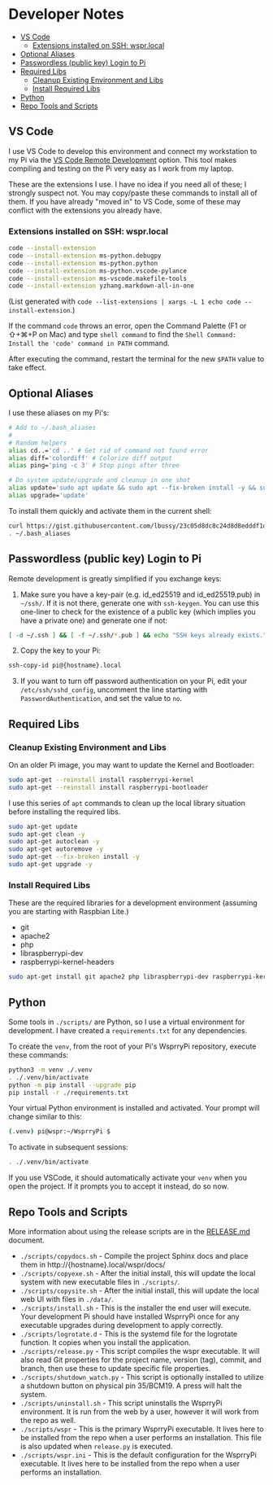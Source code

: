 <!-- omit in toc -->
# Developer Notes

- [VS Code](#vs-code)
  - [Extensions installed on SSH: wspr.local](#extensions-installed-on-ssh-wsprlocal)
- [Optional Aliases](#optional-aliases)
- [Passwordless (public key) Login to Pi](#passwordless-public-key-login-to-pi)
- [Required Libs](#required-libs)
  - [Cleanup Existing Environment and Libs](#cleanup-existing-environment-and-libs)
  - [Install Required Libs](#install-required-libs)
- [Python](#python)
- [Repo Tools and Scripts](#repo-tools-and-scripts)


## VS Code

I use VS Code to develop this environment and connect my workstation to my Pi via the [VS Code Remote Development](https://code.visualstudio.com/docs/remote/remote-overview) option.  This tool makes compiling and testing on the Pi very easy as I work from my laptop.

These are the extensions I use.  I have no idea if you need all of these; I strongly suspect not.  You may copy/paste these commands to install all of them.  If you have already "moved in" to VS Code, some of these may conflict with the extensions you already have.

### Extensions installed on SSH: wspr.local

``` bash
code --install-extension 
code --install-extension ms-python.debugpy
code --install-extension ms-python.python
code --install-extension ms-python.vscode-pylance
code --install-extension ms-vscode.makefile-tools
code --install-extension yzhang.markdown-all-in-one
```

(List generated with `code --list-extensions | xargs -L 1 echo code --install-extension`.)

If the command `code` throws an error, open the Command Palette (F1 or ⇧+⌘+P on Mac) and type `shell command` to find the `Shell Command: Install the 'code' command in PATH` command.

After executing the command, restart the terminal for the new `$PATH` value to take effect.

## Optional Aliases

I use these aliases on my Pi's:

``` bash
# Add to ~/.bash_aliases
#
# Random helpers
alias cd..='cd ..' # Get rid of command not found error
alias diff='colordiff' # Colorize diff output
alias ping='ping -c 3' # Stop pings after three

# Do system update/upgrade and cleanup in one shot
alias update='sudo apt update && sudo apt --fix-broken install -y && sudo apt autoremove --purge -y && sudo apt clean && sudo apt autoclean -y && sudo apt upgrade -y'
alias upgrade='update'
```

To install them quickly and activate them in the current shell:

``` bash
curl https://gist.githubusercontent.com/lbussy/23c05d8dc8c24d8d8edddf1d381f1c8b/raw/cee00ee532753d971d64a107b9ca5d58d39f81c6/.bash_aliases -o ~/.bash_aliases
. ~/.bash_aliases
```

## Passwordless (public key) Login to Pi

Remote development is greatly simplified if you exchange keys:

1. Make sure you have a key-pair (e.g. id_ed25519 and id_ed25519.pub) in `~/ssh/`.  If it is not there, generate one with `ssh-keygen`.  You can use this one-liner to check for the existence of a public key (which implies you have a private one) and generate one if not:

 ``` bash
 [ -d ~/.ssh ] && [ -f ~/.ssh/*.pub ] && echo "SSH keys already exists." || ssh-keygen
 ```

2.  Copy the key to your Pi:

  ``` bash
  ssh-copy-id pi@{hostname}.local
  ```

3.  If you want to turn off password authentication on your Pi, edit your `/etc/ssh/sshd_config`, uncomment the line starting with `PasswordAuthentication`, and set the value to `no`.

## Required Libs

### Cleanup Existing Environment and Libs

On an older Pi image, you may want to update the Kernel and Bootloader:

``` bash
sudo apt-get --reinstall install raspberrypi-kernel
sudo apt-get --reinstall install raspberrypi-bootloader
```

I use this series of `apt` commands to clean up the local library situation before installing the required libs.

``` bash
sudo apt-get update
sudo apt-get clean -y
sudo apt-get autoclean -y
sudo apt-get autoremove -y
sudo apt-get --fix-broken install -y
sudo apt-get upgrade -y
```

### Install Required Libs

These are the required libraries for a development environment (assuming you are starting with Raspbian Lite.)

* git
* apache2
* php
* libraspberrypi-dev
* raspberrypi-kernel-headers

``` bash
sudo apt-get install git apache2 php libraspberrypi-dev raspberrypi-kernel-headers -y
```

## Python

Some tools in `./scripts/` are Python, so I use a virtual environment for development.  I have created a `requirements.txt` for any dependencies.

To create the `venv`, from the root of your Pi's WsprryPi repository, execute these commands:

``` bash
python3 -m venv ./.venv
. ./.venv/bin/activate
python -m pip install --upgrade pip
pip install -r ./requirements.txt
```
Your virtual Python environment is installed and activated.  Your prompt will change similar to this:

``` bash
(.venv) pi@wspr:~/WsprryPi $
```
To activate in subsequent sessions:
``` bash
. ./.venv/bin/activate
```

If you use VSCode, it should automatically activate your `venv` when you open the project.  If it prompts you to accept it instead, do so now.

## Repo Tools and Scripts

More information about using the release scripts are in the [RELEASE.md](./scripts/RELEASE.md) document.

* `./scripts/copydocs.sh` - Compile the project Sphinx docs and place them in http://{hostname}.local/wspr/docs/
* `./scripts/copyexe.sh` - After the initial install, this will update the local system with new executable files in `./scripts/`.
* `./scripts/copysite.sh` - After the initial install, this will update the local web UI with files in `./data/`.
* `./scripts/install.sh` - This is the installer the end user will execute.  Your development Pi should have installed WsprryPi once for any executable upgrades during development to apply correctly.
* `./scripts/logrotate.d` - This is the systemd file for the logrotate function.  It copies when you install the application.
* `./scripts/release.py` - This script compiles the wspr executable.  It will also read Git properties for the project name, version (tag), commit, and branch, then use these to update specific file properties.
* `./scripts/shutdown_watch.py` - This script is optionally installed to utilize a shutdown button on physical pin 35/BCM19.  A press will halt the system.
* `./scripts/uninstall.sh` - This script uninstalls the WsprryPi environment.  It is run from the web by a user, however it will work from the repo as well.
* `./scripts/wspr` - This is the primary WsprryPi executable.  It lives here to be installed from the repo when a user performs an installation.  This file is also updated when `release.py` is executed.
* `./scripts/wspr.ini` - This is the default configuration for the WsprryPi executable.  It lives here to be installed from the repo when a user performs an installation.

